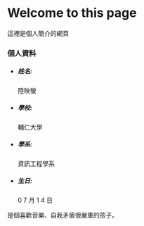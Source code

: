 <head>
<body>
<blink><h1>Welcome to this page</h1></blink>
<p>這裡是個人簡介的網頁</p>
<h3 id:personal-information>個人資料</h3>
<ul>
<li><h5>姓名:</h5><p>陸映螢</p></li>
<li><h5>學校:</h5><p>輔仁大學</p></li>
<li><h5>學系:</h5><p>資訊工程學系</p></li>
<li><h5>生日:</h5><p> 0 7 月 1 4 日</p></li>
</ul>
<p>是個喜歡音樂、自我矛盾很嚴重的孩子。</p>
</body>
